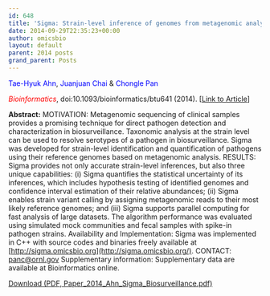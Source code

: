 ```yaml
---
id: 648
title: 'Sigma: Strain-level inference of genomes from metagenomic analysis for biosurveillance.'
date: 2014-09-29T22:35:23+00:00
author: omicsbio
layout: default
parent: 2014 posts
grand_parent: Posts
---
```

<span style="color: #0000ff;">Tae-Hyuk Ahn</span>, <span style="color: #0000ff;">Juanjuan Chai</span> & <span style="color: #0000ff;">Chongle Pan</span>

<span style="color: #ff0000;"><em>Bioinformatics</em></span>, doi:10.1093/bioinformatics/btu641 (2014). [[Link to Article](http://bioinformatics.oxfordjournals.org/content/early/2014/10/22/bioinformatics.btu641.long)]

<!--more-->

**Abstract:** MOTIVATION: Metagenomic sequencing of clinical samples provides a promising technique for direct pathogen detection and characterization in biosurveillance. Taxonomic analysis at the strain level can be used to resolve serotypes of a pathogen in biosurveillance. Sigma was developed for strain-level identification and quantification of pathogens using their reference genomes based on metagenomic analysis. RESULTS: Sigma provides not only accurate strain-level inferences, but also three unique capabilities: (i) Sigma quantifies the statistical uncertainty of its inferences, which includes hypothesis testing of identified genomes and confidence interval estimation of their relative abundances; (ii) Sigma enables strain variant calling by assigning metagenomic reads to their most likely reference genomes; and (iii) Sigma supports parallel computing for fast analysis of large datasets. The algorithm performance was evaluated using simulated mock communities and fecal samples with spike-in pathogen strains. Availability and Implementation: Sigma was implemented in C++ with source codes and binaries freely available at [http://sigma.omicsbio.org](http://sigma.omicsbio.org/). CONTACT: panc@ornl.gov Supplementary information: Supplementary data are available at Bioinformatics online.

<p class="gde-text">
  <a href="https://www.omicsbio.org/wp-content/uploads/2014/11/Paper_2014_Ahn_Sigma_Biosurveillance.pdf" class="gde-link" onClick="_gaq.push(['_trackEvent', 'Google Doc Embedder', 'Download', this.href]);">Download (PDF, Paper_2014_Ahn_Sigma_Biosurveillance.pdf)</a>
</p>

&nbsp;

&nbsp;

&nbsp;